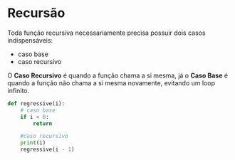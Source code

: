 # Recursão

Toda função recursiva necessariamente precisa possuir dois casos indispensáveis:

- caso base
- caso recursivo

O **Caso Recursivo** é quando a função chama a si mesma, já o **Caso Base** é quando a função não chama a si mesma novamente, evitando um loop infinito.

```python
def regressive(i):
    # caso base
    if i < 0:
        return

    #caso recursivo
    print(i)
    regressive(i - 1)
```
